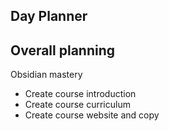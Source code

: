 ## Day Planner

## Overall planning

Obsidian mastery
- Create course introduction
- Create course curriculum
- Create course website and copy